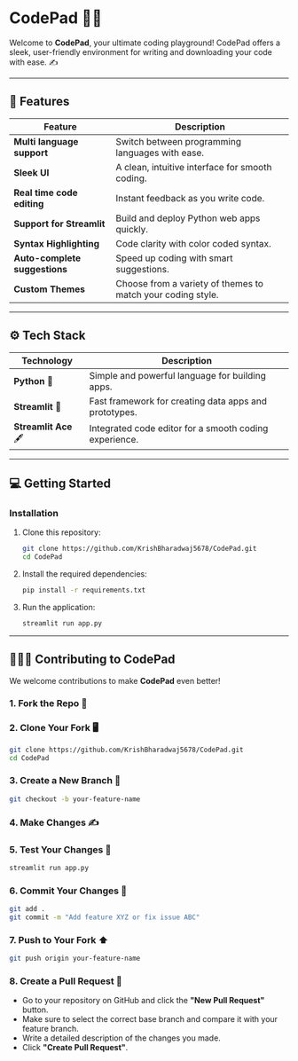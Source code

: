 # CodePad 👨‍💻

Welcome to **CodePad**, your ultimate coding playground! CodePad offers a sleek, user-friendly environment for writing and downloading your code with ease. ✍️

---

## 🚀 Features

| **Feature**                     | **Description**                                              |
| ------------------------------- | ------------------------------------------------------------ |
| **Multi language support**      | Switch between programming languages with ease.              |
| **Sleek UI**                    | A clean, intuitive interface for smooth coding.              |
| **Real time code editing**      | Instant feedback as you write code.                          |
| **Support for Streamlit**       | Build and deploy Python web apps quickly.                    |
| **Syntax Highlighting**         | Code clarity with color coded syntax.                        |
| **Auto-complete suggestions**   | Speed up coding with smart suggestions.                      |
| **Custom Themes**               | Choose from a variety of themes to match your coding style.   |

---

## ⚙️ Tech Stack

| **Technology**        | **Description**                                        |
| --------------------- | ------------------------------------------------------ |
| **Python** 🐍         | Simple and powerful language for building apps.        |
| **Streamlit** 🚀      | Fast framework for creating data apps and prototypes.  |
| **Streamlit Ace** 🖋️ | Integrated code editor for a smooth coding experience. |

---

## 💻 Getting Started


### Installation

1. Clone this repository:

   ```bash
   git clone https://github.com/KrishBharadwaj5678/CodePad.git
   cd CodePad
   ```

2. Install the required dependencies:

   ```bash
   pip install -r requirements.txt
   ```

3. Run the application:

   ```bash
   streamlit run app.py
   ```

---

## 🧑‍🤝‍🧑 Contributing to CodePad

We welcome contributions to make **CodePad** even better!

### 1. **Fork the Repo** 🍴

### 2. **Clone Your Fork** 🖥️

  ```bash
  git clone https://github.com/KrishBharadwaj5678/CodePad.git
  cd CodePad
  ```

### 3. **Create a New Branch** 🌿

  ```bash
  git checkout -b your-feature-name
  ```

### 4. **Make Changes** ✍️

### 5. **Test Your Changes** 🧪

  ```bash
  streamlit run app.py
  ```

### 6. **Commit Your Changes** 💬

  ```bash
  git add .
  git commit -m "Add feature XYZ or fix issue ABC"
  ```

### 7. **Push to Your Fork** ⬆️

  ```bash
  git push origin your-feature-name
  ```

### 8. **Create a Pull Request** 🔀

* Go to your repository on GitHub and click the **"New Pull Request"** button.
* Make sure to select the correct base branch and compare it with your feature branch.
* Write a detailed description of the changes you made.
* Click **"Create Pull Request"**.
